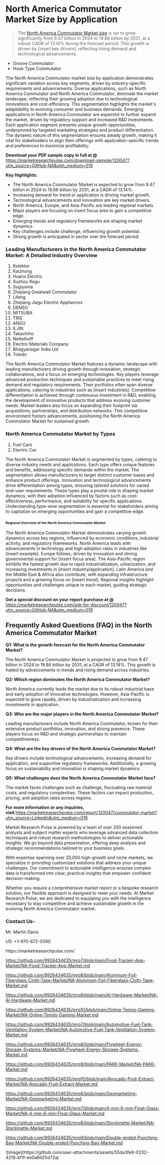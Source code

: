 <h1>North America Commutator Market&nbsp;Size by Application</h1><blockquote><p>The <a href="https://marketresearchpulse.com/download-sample/120047?utm_source=GitHub-NA&amp;utm_medium=019">North America Commutator Market size</a> is set to grow significantly from 9.47 billion in 2024 to 19.86 billion by 2031, at a robust CAGR of 13.14% during the forecast period. This growth is driven by [insert key drivers], reflecting rising demand and technological advancements.</p></blockquote><ul><li>Groove Commutator<li> Hook Type Commutator</li></ul><p>The North America Commutator market size by application demonstrates significant variation across key segments, driven by industry-specific requirements and advancements. Diverse applications, such as North America Commutator and North America Commutator, dominate the market landscape, reflecting their growing adoption due to technological innovations and cost-efficiency. This segmentation highlights the market's adaptability to evolving consumer and business demands. Emerging applications in North America Commutator are expected to further expand the market, driven by regulatory support and increased R&D investments. Each application segment presents unique growth opportunities, underpinned by targeted marketing strategies and product differentiation. The dynamic nature of this segmentation ensures steady growth, making it vital for stakeholders to align their offerings with application-specific trends and preferences to maximize profitability.</p><p><strong>Download your PDF sample copy in full at @ </strong><a href="https://marketresearchpulse.com/download-sample/120047?utm_source=GitHub-NA&amp;utm_medium=019">https://marketresearchpulse.com/download-sample/120047?utm_source=GitHub-NA&amp;utm_medium=019</a></p><p><strong>Key Highlights: </strong></p><ul><li>The North America Commutator Market is expected to grow from 9.47 billion in 2024 to 19.86 billion by 2031, at a CAGR of 13.14%.</li><li>Increasing demand for trend or application is driving market growth.</li><li>Technological advancements and innovation are key market drivers.</li><li>North America, Europe, and Asia-Pacific are leading regional markets.</li><li>Major players are focusing on insert focus area to gain a competitive edge.</li><li>Emerging trends and regulatory frameworks are shaping market dynamics.</li><li>Key challenges include challenge, influencing growth potential.</li><li>Strong growth is anticipated in sector over the forecast period.</li></ul><h3>Leading Manufacturers in the North America Commutator Market: A Detailed Industry Overview</h3><ol><li>Kolektor</li><li>Kaizhong</li><li>Huarui Electric</li><li>Suzhou Kegu</li><li>Sugiyama</li><li>Zhejiang Greatwall Commutator</li><li>Lifeng</li><li>Zhejiang Jiagu Electric Appliances</li><li>DENSO</li><li>MITSUBA</li><li>TRIS</li><li>ANGU</li><li>ILJIN</li><li>Takachiho</li><li>Nettelhoff</li><li>Electric Materials Company</li><li>Bhagyanagar India Ltd</li><li>Toledo</li></ol><div class="flex max-w-full flex-col flex-grow"><div class="min-h-8 text-message flex w-full flex-col items-end gap-2 whitespace-normal break-words [.text-message+&amp;]:mt-5" dir="auto" data-message-author-role="assistant" data-message-id="fd8432e4-4910-450d-b182-61b7bfb0a01f" data-message-model-slug="gpt-4o"><div class="flex w-full flex-col gap-1 empty:hidden first:pt-[3px]"><div class="markdown prose w-full break-words dark:prose-invert light"><p>The North America Commutator Market features a dynamic landscape with leading manufacturers driving growth through innovation, strategic collaborations, and a focus on emerging technologies. Key players leverage advanced production techniques and sustainable practices to meet rising demand and regulatory requirements. Their portfolios often span diverse applications, catering to industries such as [insert industries]. Competitive differentiation is achieved through continuous investment in R&amp;D, enabling the development of innovative products that address evolving customer needs. Market leaders also focus on expanding their footprint via acquisitions, partnerships, and distribution networks. This competitive environment fosters advancements, positioning the North America Commutator Market for sustained growth.</p></div></div></div></div><h3>North America Commutator Market by Types</h3><ol><li>Fuel Cars<li> Electric Car</li></ol><div class="flex max-w-full flex-col flex-grow"><div class="min-h-8 text-message flex w-full flex-col items-end gap-2 whitespace-normal break-words [.text-message+&amp;]:mt-5" dir="auto" data-message-author-role="assistant" data-message-id="084470be-0bb7-4664-bddf-5156b4f41249" data-message-model-slug="gpt-4o-mini"><div class="flex w-full flex-col gap-1 empty:hidden first:pt-[3px]"><div class="markdown prose w-full break-words dark:prose-invert light"><p>The North America Commutator Market is segmented by types, catering to diverse industry needs and applications. Each type offers unique features and benefits, addressing specific demands within the market. The segmentation allows manufacturers to target distinct customer bases and enhance product offerings. Innovation and technological advancements drive differentiation among types, ensuring tailored solutions for varied end-user requirements. These types play a pivotal role in shaping market dynamics, with their adoption influenced by factors such as cost-effectiveness, performance, and suitability for specific applications. Understanding type-wise segmentation is essential for stakeholders aiming to capitalize on emerging opportunities and gain a competitive edge.</p></div></div></div></div><h3><span style="font-size: 11px;">Regional Overview of the North America Commutator Market</span></h3><div class="flex max-w-full flex-col flex-grow"><div class="min-h-8 text-message flex w-full flex-col items-end gap-2 whitespace-normal break-words [.text-message+&amp;]:mt-5" dir="auto" data-message-author-role="assistant" data-message-id="e9038762-ce64-4e30-91c9-9bd413514231" data-message-model-slug="gpt-4o-mini"><div class="flex w-full flex-col gap-1 empty:hidden first:pt-[3px]"><div class="markdown prose w-full break-words dark:prose-invert light"><p>The North America Commutator Market demonstrates varying growth dynamics across key regions, influenced by economic conditions, industrial activity, and regulatory frameworks. North America leads with advancements in technology and high adoption rates in industries like [insert example]. Europe follows, driven by innovation and strong governmental support for [insert focus area]. The Asia-Pacific region exhibits the fastest growth due to rapid industrialization, urbanization, and increasing investments in [insert industry/application]. Latin America and the Middle East &amp; Africa also contribute, with expanding infrastructure projects and a growing focus on [insert trend]. Regional insights highlight opportunities and challenges unique to each market, guiding strategic decisions.</p></div></div></div></div><p><strong>Get a special discount on your report purchase at @ </strong><a href="https://marketresearchpulse.com/ask-for-discount/120047?utm_source=GitHub-NA&amp;utm_medium=019">https://marketresearchpulse.com/ask-for-discount/120047?utm_source=GitHub-NA&amp;utm_medium=019</a></p><h2>Frequently Asked Questions (FAQ) in the North America Commutator Market</h2><p><strong>Q1: What is the growth forecast for the North America Commutator Market?</strong></p><p>The North America Commutator Market is projected to grow from 9.47 billion in 2024 to 19.86 billion by 2031, at a CAGR of 13.14%. This growth is fueled by advancements in trends and rising demand across industries.</p><p><strong>Q2: Which region dominates the North America Commutator Market?</strong></p><p>North America currently leads the market due to its robust industrial base and early adoption of innovative technologies. However, Asia-Pacific is expected to grow rapidly, driven by industrialization and increasing investments in application.</p><p><strong>Q3: Who are the major players in the North America Commutator Market?</strong></p><p>Leading manufacturers include North America Commutator, known for their extensive product portfolios, innovation, and strong presence. These players focus on R&amp;D and strategic partnerships to maintain competitiveness.</p><p><strong>Q4: What are the key drivers of the North America Commutator Market?</strong></p><p>Key drivers include technological advancements, increasing demand for application, and supportive regulatory frameworks. Additionally, a growing focus on sustainability and innovation is shaping market dynamics.</p><p><strong>Q5: What challenges does the North America Commutator Market face?</strong></p><p>The market faces challenges such as challenge, fluctuating raw material costs, and regulatory complexities. These factors can impact production, pricing, and adoption rates across regions.</p><p><strong>For more information or any inquiries, visit&nbsp;</strong><a href="https://marketresearchpulse.com/report/120047/commutator-market?utm_source=Linkedin&utm_medium=019">https://marketresearchpulse.com/report/120047/commutator-market?utm_source=Linkedin&utm_medium=019</a></p><p>Market Research Pulse is powered by a team of over 250 seasoned analysts and subject matter experts who leverage advanced data collection techniques and robust research methodologies to deliver actionable insights. We go beyond data presentation, offering deep analysis and strategic recommendations tailored to your business goals.</p><p>With expertise spanning over 25,000 high-growth and niche markets, we specialize in providing customized solutions that address your unique challenges. Our commitment to actionable intelligence ensures complex data is transformed into clear, practical insights that empower confident decision-making.</p><p>Whether you require a comprehensive market report or a bespoke research solution, our flexible approach is designed to meet your needs. At Market Research Pulse, we are dedicated to equipping you with the intelligence necessary to stay competitive and achieve sustainable growth in the evolving North America Commutator market.</p><h3><strong>Contact Us-</strong></h3><p>Mr. Martin Davis</p><p>US: +1-970-672-0390</p><p>https://marketresearchpulse.com/</p><p><a href="https://github.com/9926434635/mrp7/blob/main/Food-Tracker-App-Market/NA-Food-Tracker-App-Market.md">https://github.com/9926434635/mrp7/blob/main/Food-Tracker-App-Market/NA-Food-Tracker-App-Market.md</a></p><p><a href="https://github.com/9926434635/mrp8/blob/main/Aluminum-Foil-Fiberglass-Cloth-Tape-Market/NA-Aluminum-Foil-Fiberglass-Cloth-Tape-Market.md">https://github.com/9926434635/mrp8/blob/main/Aluminum-Foil-Fiberglass-Cloth-Tape-Market/NA-Aluminum-Foil-Fiberglass-Cloth-Tape-Market.md</a></p><p><a href="https://github.com/9926434635/mrp9/blob/main/AI-Hardware-Market/NA-AI-Hardware-Market.md">https://github.com/9926434635/mrp9/blob/main/AI-Hardware-Market/NA-AI-Hardware-Market.md</a></p><p><a href="https://github.com/9926434635/mrp10/blob/main/Online-Tennis-Gaming-Market/NA-Online-Tennis-Gaming-Market.md">https://github.com/9926434635/mrp10/blob/main/Online-Tennis-Gaming-Market/NA-Online-Tennis-Gaming-Market.md</a></p><p><a href="https://github.com/9926434635/mrp7/blob/main/Automotive-Fuel-Tank-Ventilation-System-Market/NA-Automotive-Fuel-Tank-Ventilation-System-Market.md">https://github.com/9926434635/mrp7/blob/main/Automotive-Fuel-Tank-Ventilation-System-Market/NA-Automotive-Fuel-Tank-Ventilation-System-Market.md</a></p><p><a href="https://github.com/9926434635/mrp8/blob/main/Flywheel-Energy-Storage-Systems-Market/NA-Flywheel-Energy-Storage-Systems-Market.md">https://github.com/9926434635/mrp8/blob/main/Flywheel-Energy-Storage-Systems-Market/NA-Flywheel-Energy-Storage-Systems-Market.md</a></p><p><a href="https://github.com/9926434635/mrp9/blob/main/PA66-Market/NA-PA66-Market.md">https://github.com/9926434635/mrp9/blob/main/PA66-Market/NA-PA66-Market.md</a></p><p><a href="https://github.com/9926434635/mrp10/blob/main/Avocado-Fruit-Extract-Market/NA-Avocado-Fruit-Extract-Market.md">https://github.com/9926434635/mrp10/blob/main/Avocado-Fruit-Extract-Market/NA-Avocado-Fruit-Extract-Market.md</a></p><p><a href="https://github.com/9926434635/mrp6/blob/main/Geomarketing-Market/NA-Geomarketing-Market.md">https://github.com/9926434635/mrp6/blob/main/Geomarketing-Market/NA-Geomarketing-Market.md</a></p><p><a href="https://github.com/9926434635/mrp7/blob/main/4-mm-6-mm-Float-Glass-Market/NA-4-mm-6-mm-Float-Glass-Market.md">https://github.com/9926434635/mrp7/blob/main/4-mm-6-mm-Float-Glass-Market/NA-4-mm-6-mm-Float-Glass-Market.md</a></p><p><a href="https://github.com/9926434635/mrp8/blob/main/Stockinette-Market/NA-Stockinette-Market.md">https://github.com/9926434635/mrp8/blob/main/Stockinette-Market/NA-Stockinette-Market.md</a></p><p><a href="https://github.com/9926434635/mrp9/blob/main/Double-ended-Punching-Bag-Market/NA-Double-ended-Punching-Bag-Market.md">https://github.com/9926434635/mrp9/blob/main/Double-ended-Punching-Bag-Market/NA-Double-ended-Punching-Bag-Market.md</a></p>
![image](https://github.com/user-attachments/assets/55da3fe9-0232-4219-bf1f-ee0a8d25d72a)
